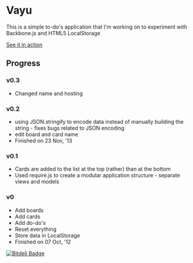 # Vayu
This is a simple to-do's application that I'm working on to experiment with Backbone.js and HTML5 LocalStorage

[See it in action](http://vayu.io:48389)

## Progress

### v0.3

* Changed name and hosting

### v0.2

* using JSON.stringify to encode data instead of manually building the string - fixes bugs related to JSON encoding
* edit board and card name
* Finished on 23 Nov, '13

### v0.1

* Cards are added to the list at the top (rather) than at the bottom
* Used require.js to create a modular application structure - separate views and models

### v0

* Add boards
* Add cards
* Add do-do's
* Reset everything
* Store data in LocalStorage
* Finished on 07 Oct, '12

[![Bitdeli Badge](https://d2weczhvl823v0.cloudfront.net/maheshj567/do-dos/trend.png)](https://bitdeli.com/free "Bitdeli Badge")

